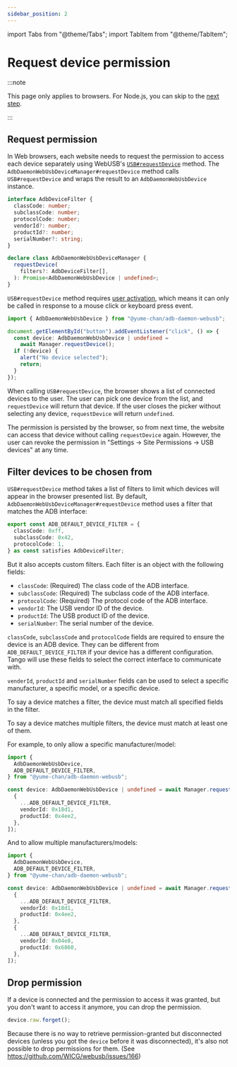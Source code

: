 ```yaml
---
sidebar_position: 2
---
```


import Tabs from "@theme/Tabs";
import TabItem from "@theme/TabItem";

# Request device permission

:::note

This page only applies to browsers. For Node.js, you can skip to the [next step](./get-devices.md).

:::

## Request permission

In Web browsers, each website needs to request the permission to access each device separately using WebUSB's [`USB#requestDevice`](https://developer.mozilla.org/en-US/docs/Web/API/USB/requestDevice) method. The `AdbDaemonWebUsbDeviceManager#requestDevice` method calls `USB#requestDevice` and wraps the result to an `AdbDaemonWebUsbDevice` instance.

```ts
interface AdbDeviceFilter {
  classCode: number;
  subclassCode: number;
  protocolCode: number;
  vendorId?: number;
  productId?: number;
  serialNumber?: string;
}

declare class AdbDaemonWebUsbDeviceManager {
  requestDevice(
    filters?: AdbDeviceFilter[],
  ): Promise<AdbDaemonWebUsbDevice | undefined>;
}
```

`USB#requestDevice` method requires [user activation](https://developer.mozilla.org/en-US/docs/Web/Security/User_activation), which means it can only be called in response to a mouse click or keyboard press event.

```ts transpile
import { AdbDaemonWebUsbDevice } from "@yume-chan/adb-daemon-webusb";

document.getElementById("button").addEventListener("click", () => {
  const device: AdbDaemonWebUsbDevice | undefined =
    await Manager.requestDevice();
  if (!device) {
    alert("No device selected");
    return;
  }
});
```

When calling `USB#requestDevice`, the browser shows a list of connected devices to the user. The user can pick one device from the list, and `requestDevice` will return that device. If the user closes the picker without selecting any device, `requestDevice` will return `undefined`.

The permission is persisted by the browser, so from next time, the website can access that device without calling `requestDevice` again. However, the user can revoke the permission in "Settings -> Site Permissions -> USB devices" at any time.

## Filter devices to be chosen from

`USB#requestDevice` method takes a list of filters to limit which devices will appear in the browser presented list. By default, `AdbDaemonWebUsbDeviceManager#requestDevice` method uses a filter that matches the ADB interface:

```ts
export const ADB_DEFAULT_DEVICE_FILTER = {
  classCode: 0xff,
  subclassCode: 0x42,
  protocolCode: 1,
} as const satisfies AdbDeviceFilter;
```

But it also accepts custom filters. Each filter is an object with the following fields:

- `classCode`: (Required) The class code of the ADB interface.
- `subclassCode`: (Required) The subclass code of the ADB interface.
- `protocolCode`: (Required) The protocol code of the ADB interface.
- `vendorId`: The USB vendor ID of the device.
- `productId`: The USB product ID of the device.
- `serialNumber`: The serial number of the device.

`classCode`, `subclassCode` and `protocolCode` fields are required to ensure the device is an ADB device. They can be different from `ADB_DEFAULT_DEVICE_FILTER` if your device has a different configuration. Tango will use these fields to select the correct interface to communicate with.

`venderId`, `productId` and `serialNumber` fields can be used to select a specific manufacturer, a specific model, or a specific device.

To say a device matches a filter, the device must match all specified fields in the filter.

To say a device matches multiple filters, the device must match at least one of them.

For example, to only allow a specific manufacturer/model:

```ts transpile
import {
  AdbDaemonWebUsbDevice,
  ADB_DEFAULT_DEVICE_FILTER,
} from "@yume-chan/adb-daemon-webusb";

const device: AdbDaemonWebUsbDevice | undefined = await Manager.requestDevice([
  {
    ...ADB_DEFAULT_DEVICE_FILTER,
    vendorId: 0x18d1,
    productId: 0x4ee2,
  },
]);
```

And to allow multiple manufacturers/models:

```ts transpile
import {
  AdbDaemonWebUsbDevice,
  ADB_DEFAULT_DEVICE_FILTER,
} from "@yume-chan/adb-daemon-webusb";

const device: AdbDaemonWebUsbDevice | undefined = await Manager.requestDevice([
  {
    ...ADB_DEFAULT_DEVICE_FILTER,
    vendorId: 0x18d1,
    productId: 0x4ee2,
  },
  {
    ...ADB_DEFAULT_DEVICE_FILTER,
    vendorId: 0x04e8,
    productId: 0x6860,
  },
]);
```

## Drop permission

If a device is connected and the permission to access it was granted, but you don't want to access it anymore, you can drop the permission.

```ts transpile
device.raw.forget();
```

Because there is no way to retrieve permission-granted but disconnected devices (unless you got the `device` before it was disconnected), it's also not possible to drop permissions for them. (See https://github.com/WICG/webusb/issues/166)
